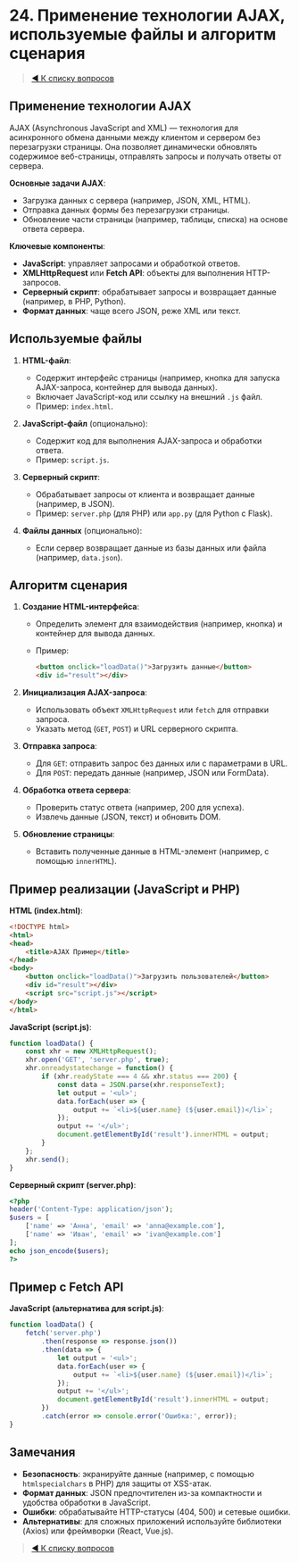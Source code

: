 # 24. Применение технологии AJAX, используемые файлы и алгоритм сценария

> [◀️ К списку вопросов](../README.md#вопросы)

## Применение технологии AJAX

AJAX (Asynchronous JavaScript and XML) — технология для асинхронного обмена данными между клиентом и сервером без перезагрузки страницы. Она позволяет динамически обновлять содержимое веб-страницы, отправлять запросы и получать ответы от сервера.

**Основные задачи AJAX**:

- Загрузка данных с сервера (например, JSON, XML, HTML).
- Отправка данных формы без перезагрузки страницы.
- Обновление части страницы (например, таблицы, списка) на основе ответа сервера.

**Ключевые компоненты**:

- **JavaScript**: управляет запросами и обработкой ответов.
- **XMLHttpRequest** или **Fetch API**: объекты для выполнения HTTP-запросов.
- **Серверный скрипт**: обрабатывает запросы и возвращает данные (например, в PHP, Python).
- **Формат данных**: чаще всего JSON, реже XML или текст.

## Используемые файлы

1. **HTML-файл**:
   - Содержит интерфейс страницы (например, кнопка для запуска AJAX-запроса, контейнер для вывода данных).
   - Включает JavaScript-код или ссылку на внешний `.js` файл.
   - Пример: `index.html`.

2. **JavaScript-файл** (опционально):
   - Содержит код для выполнения AJAX-запроса и обработки ответа.
   - Пример: `script.js`.

3. **Серверный скрипт**:
   - Обрабатывает запросы от клиента и возвращает данные (например, в JSON).
   - Пример: `server.php` (для PHP) или `app.py` (для Python с Flask).

4. **Файлы данных** (опционально):
   - Если сервер возвращает данные из базы данных или файла (например, `data.json`).

## Алгоритм сценария

1. **Создание HTML-интерфейса**:
   - Определить элемент для взаимодействия (например, кнопка) и контейнер для вывода данных.
   - Пример:

     ```html
     <button onclick="loadData()">Загрузить данные</button>
     <div id="result"></div>
     ```

2. **Инициализация AJAX-запроса**:
   - Использовать объект `XMLHttpRequest` или `fetch` для отправки запроса.
   - Указать метод (`GET`, `POST`) и URL серверного скрипта.

3. **Отправка запроса**:
   - Для `GET`: отправить запрос без данных или с параметрами в URL.
   - Для `POST`: передать данные (например, JSON или FormData).

4. **Обработка ответа сервера**:
   - Проверить статус ответа (например, 200 для успеха).
   - Извлечь данные (JSON, текст) и обновить DOM.

5. **Обновление страницы**:
   - Вставить полученные данные в HTML-элемент (например, с помощью `innerHTML`).

## Пример реализации (JavaScript и PHP)

**HTML (index.html)**:

```html
<!DOCTYPE html>
<html>
<head>
    <title>AJAX Пример</title>
</head>
<body>
    <button onclick="loadData()">Загрузить пользователей</button>
    <div id="result"></div>
    <script src="script.js"></script>
</body>
</html>
```

**JavaScript (script.js)**:

```javascript
function loadData() {
    const xhr = new XMLHttpRequest();
    xhr.open('GET', 'server.php', true);
    xhr.onreadystatechange = function() {
        if (xhr.readyState === 4 && xhr.status === 200) {
            const data = JSON.parse(xhr.responseText);
            let output = '<ul>';
            data.forEach(user => {
                output += `<li>${user.name} (${user.email})</li>`;
            });
            output += '</ul>';
            document.getElementById('result').innerHTML = output;
        }
    };
    xhr.send();
}
```

**Серверный скрипт (server.php)**:

```php
<?php
header('Content-Type: application/json');
$users = [
    ['name' => 'Анна', 'email' => 'anna@example.com'],
    ['name' => 'Иван', 'email' => 'ivan@example.com']
];
echo json_encode($users);
?>
```

## Пример с Fetch API

**JavaScript (альтернатива для script.js)**:

```javascript
function loadData() {
    fetch('server.php')
        .then(response => response.json())
        .then(data => {
            let output = '<ul>';
            data.forEach(user => {
                output += `<li>${user.name} (${user.email})</li>`;
            });
            output += '</ul>';
            document.getElementById('result').innerHTML = output;
        })
        .catch(error => console.error('Ошибка:', error));
}
```

## Замечания

- **Безопасность**: экранируйте данные (например, с помощью `htmlspecialchars` в PHP) для защиты от XSS-атак.
- **Формат данных**: JSON предпочтителен из-за компактности и удобства обработки в JavaScript.
- **Ошибки**: обрабатывайте HTTP-статусы (404, 500) и сетевые ошибки.
- **Альтернативы**: для сложных приложений используйте библиотеки (Axios) или фреймворки (React, Vue.js).

> [◀️ К списку вопросов](../README.md#вопросы)
